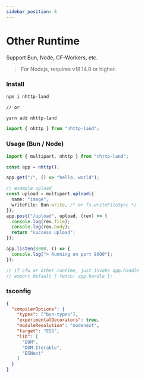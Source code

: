 ```yaml
---
sidebar_position: 8
---
```


# Other Runtime
Support Bun, Node, CF-Workers, etc.

> For Nodejs, requires v18.14.0 or higher.

### Install

```bash
npm i nhttp-land

// or

yarn add nhttp-land
```

```ts
import { nhttp } from "nhttp-land";
```

### Usage (Bun / Node)

```ts
import { multipart, nhttp } from "nhttp-land";

const app = nhttp();

app.get("/", () => "hello, world");

// example upload
const upload = multipart.upload({
  name: "image",
  writeFile: Bun.write, /* or fs.writeFileSync */
});
app.post("/upload", upload, (rev) => {
  console.log(rev.file);
  console.log(rev.body);
  return "success upload";
});

app.listen(8000, () => {
  console.log("> Running on port 8000");
});

// if cfw or other runtime, just invoke app.handle
// export default { fetch: app.handle };
```

### tsconfig

```json
{
  "compilerOptions": {
    "types": ["bun-types"],
    "experimentalDecorators": true,
    "moduleResolution": "nodenext",
    "target": "ES5",
    "lib": [
      "DOM",
      "DOM.Iterable",
      "ESNext"
    ]
  }
}
```

